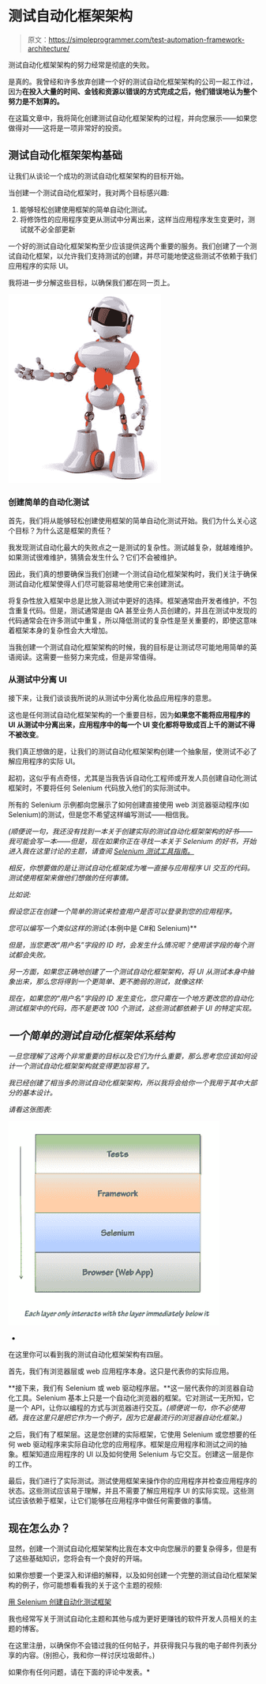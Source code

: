 # 测试自动化框架架构

> 原文：<https://simpleprogrammer.com/test-automation-framework-architecture/>

测试自动化框架架构的努力经常是彻底的失败。

是真的。我曾经和许多放弃创建一个好的测试自动化框架架构的公司一起工作过，因为**在投入大量的时间、金钱和资源以错误的方式完成之后，他们错误地认为整个努力是不划算的。**

在这篇文章中，我将简化创建测试自动化框架架构的过程，并向您展示——如果您做得对——这将是一项非常好的投资。

## 测试自动化框架架构基础

让我们从谈论一个成功的测试自动化框架架构的目标开始。

当创建一个测试自动化框架时，我对两个目标感兴趣:

1.  能够轻松创建使用框架的简单自动化测试。
2.  将修饰性的应用程序变更从测试中分离出来，这样当应用程序发生变更时，测试就不必全部更新

一个好的测试自动化框架架构至少应该提供这两个重要的服务。我们创建了一个测试自动化框架，以允许我们支持测试的创建，并尽可能地使这些测试不依赖于我们应用程序的实际 UI。

我将进一步分解这些目标，以确保我们都在同一页上。



![test automation framework](img/49dc9bd88db029b77cf7850f5534d2f6.png "test automation framework")



### 创建简单的自动化测试

首先，我们将从能够轻松创建使用框架的简单自动化测试开始。我们为什么关心这个目标？为什么这是框架的责任？

我发现测试自动化最大的失败点之一是测试的复杂性。测试越复杂，就越难维护。如果测试很难维护，猜猜会发生什么？它们不会被维护。

因此，我们真的想要确保当我们创建一个测试自动化框架架构时，我们关注于确保测试自动化框架使得人们尽可能容易地使用它来创建测试。

将复杂性放入框架中总是比放入测试中更好的选择。框架通常由开发者维护，不包含重复代码。但是，测试通常是由 QA 甚至业务人员创建的，并且在测试中发现的代码通常会在许多测试中重复，所以降低测试的复杂性是至关重要的，即使这意味着框架本身的复杂性会大大增加。

当我创建一个测试自动化框架架构的时候，我的目标是让测试尽可能地用简单的英语阅读。这需要一些努力来完成，但是非常值得。

### 从测试中分离 UI

接下来，让我们谈谈我所说的从测试中分离化妆品应用程序的意思。

这也是任何测试自动化框架架构的一个重要目标，因为**如果您不能将应用程序的 UI 从测试中分离出来，应用程序中的每一个 UI 变化都将导致成百上千的测试不得不被改变**。

我们真正想做的是，让我们的测试自动化框架架构创建一个抽象层，使测试不必了解应用程序的实际 UI。

起初，这似乎有点奇怪，尤其是当我告诉自动化工程师或开发人员创建自动化测试框架时，不要将任何 Selenium 代码放入他们的实际测试中。

所有的 Selenium 示例都向您展示了如何创建直接使用 web 浏览器驱动程序(如 Selenium)的测试，但是您不希望这样编写测试——相信我。

*(顺便说一句，我还没有找到一本关于创建实际的测试自动化框架架构的好书——我可能会写一本——但是，现在如果你正在寻找一本关于 Selenium 的好书，开始进入我在这里讨论的主题，请查阅* [*Selenium 测试工具指南。*](http://www.amazon.com/gp/product/B00AC1HDJI/ref=as_li_ss_tl?ie=UTF8&camp=1789&creative=390957&creativeASIN=B00AC1HDJI&linkCode=as2&tag=makithecompsi-20)

*相反，你想要做的是让测试自动化框架成为唯一直接与应用程序 UI 交互的代码。测试使用框架来做他们想做的任何事情。*

*比如说:*

*假设您正在创建一个简单的测试来检查用户是否可以登录到您的应用程序。*

*您可以编写一个类似这样的测试:*(本例中是 C#和 Selenium)**

*但是，当您更改“用户名”字段的 ID 时，会发生什么情况呢？使用该字段的每个测试都会失败。*

*另一方面，如果您正确地创建了一个测试自动化框架架构，将 UI 从测试本身中抽象出来，那么您将得到一个更简单、更不脆弱的测试，就像这样:*

*现在，如果您的“用户名”字段的 ID 发生变化，您只需在一个地方更改您的自动化测试框架中的代码，而不是更改 100 个测试，这些测试都依赖于 UI 的特定实现。*

## *一个简单的测试自动化框架体系结构*

*一旦您理解了这两个非常重要的目标以及它们为什么重要，那么思考您应该如何设计一个测试自动化框架架构就变得更加容易了。*

*我已经创建了相当多的测试自动化框架架构，所以我将会给你一个我用于其中大部分的基本设计。*

*请看这张图表:*

*[](https://simpleprogrammer.com/wp-content/uploads/2014/04/test-automation-framework-architecture.png)*

*![test automation framework architecture](img/3dbdf6e0e45e360a9962f57bd1129357.png "test automation framework architecture")*

*

在这里你可以看到我的测试自动化框架架构有四层。

首先，我们有浏览器层或 web 应用程序本身。这只是代表你的实际应用。

**接下来，我们有 Selenium 或 web 驱动程序层。**这一层代表你的浏览器自动化工具。Selenium 基本上只是一个自动化浏览器的框架。它对测试一无所知，它是一个 API，让你以编程的方式与浏览器进行交互。*(顺便说一句，你不必使用硒。我在这里只是把它作为一个例子，因为它是最流行的浏览器自动化框架。)*

之后，我们有了框架层。这是您创建的实际框架，它使用 Selenium 或您想要的任何 web 驱动程序来实际自动化您的应用程序。框架是应用程序和测试之间的抽象。框架知道应用程序的 UI 以及如何使用 Selenium 与它交互。创建这一层是你的工作。

最后，我们进行了实际测试。测试使用框架来操作你的应用程序并检查应用程序的状态。这些测试应该易于理解，并且不需要了解应用程序 UI 的实际实现。这些测试应该依赖于框架，让它们能够在应用程序中做任何需要做的事情。

## 现在怎么办？

显然，创建一个测试自动化框架架构比我在本文中向您展示的要复杂得多，但是有了这些基础知识，您将会有一个良好的开端。

如果你想要一个更深入和详细的解释，以及如何创建一个完整的测试自动化框架架构的例子，你可能想看看我的关于这个主题的视频:

[用 Selenium 创建自动化测试框架](https://simpleprogrammer.com/automated-testing-framework-selenium)

我也经常写关于测试自动化主题和其他与成为更好更赚钱的软件开发人员相关的主题的博客。

在这里注册，以确保你不会错过我的任何帖子，并获得我只与我的电子邮件列表分享的内容。(别担心，我和你一样讨厌垃圾邮件。)

如果你有任何问题，请在下面的评论中发表。*